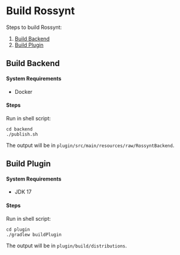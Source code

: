 # Build Rossynt

Steps to build Rossynt:

1. [Build Backend](#build-backend)
2. [Build Plugin](#build-plugin)

## Build Backend

#### System Requirements

* Docker

#### Steps

Run in shell script:

```shell
cd backend
./publish.sh
```

The output will be in `plugin/src/main/resources/raw/RossyntBackend`.

## Build Plugin

#### System Requirements

* JDK 17

#### Steps

Run in shell script:

```shell
cd plugin
./gradlew buildPlugin
```

The output will be in `plugin/build/distributions`.
